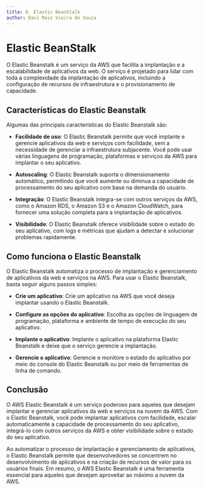 ```yaml
---
title: 6. Elastic BeanStalk
author: Davi Reis Vieira de Souza
---
```


# Elastic BeanStalk

O Elastic Beanstalk é um serviço da AWS que facilita a implantação e a escalabilidade de aplicativos da web. O serviço é projetado para lidar com toda a complexidade da implantação de aplicativos, incluindo a configuração de recursos de infraestrutura e o provisionamento de capacidade.

## Características do Elastic Beanstalk

Algumas das principais características do Elastic Beanstalk são:

- **Facilidade de uso**: O Elastic Beanstalk permite que você implante e gerencie aplicativos da web e serviços com facilidade, sem a necessidade de gerenciar a infraestrutura subjacente. Você pode usar várias linguagens de programação, plataformas e serviços da AWS para implantar o seu aplicativo.

- **Autoscaling**: O Elastic Beanstalk suporta o dimensionamento automático, permitindo que você aumente ou diminua a capacidade de processamento do seu aplicativo com base na demanda do usuário.

- **Integração**: O Elastic Beanstalk integra-se com outros serviços da AWS, como o Amazon RDS, o Amazon S3 e o Amazon CloudWatch, para fornecer uma solução completa para a implantação de aplicativos.

- **Visibilidade**: O Elastic Beanstalk oferece visibilidade sobre o estado do seu aplicativo, com logs e métricas que ajudam a detectar e solucionar problemas rapidamente.

## Como funciona o Elastic Beanstalk

O Elastic Beanstalk automatiza o processo de implantação e gerenciamento de aplicativos da web e serviços na AWS. Para usar o Elastic Beanstalk, basta seguir alguns passos simples:

- **Crie um aplicativo**: Crie um aplicativo na AWS que você deseja implantar usando o Elastic Beanstalk.

- **Configure as opções do aplicativo**: Escolha as opções de linguagem de programação, plataforma e ambiente de tempo de execução do seu aplicativo.

- **Implante o aplicativo**: Implante o aplicativo na plataforma Elastic Beanstalk e deixe que o serviço gerencie a implantação.

- **Gerencie o aplicativo**: Gerencie e monitore o estado do aplicativo por meio do console do Elastic Beanstalk ou por meio de ferramentas de linha de comando.

## Conclusão

O AWS Elastic Beanstalk é um serviço poderoso para aqueles que desejam implantar e gerenciar aplicativos da web e serviços na nuvem da AWS. Com o Elastic Beanstalk, você pode implantar aplicativos com facilidade, escalar automaticamente a capacidade de processamento do seu aplicativo, integrá-lo com outros serviços da AWS e obter visibilidade sobre o estado do seu aplicativo.

Ao automatizar o processo de implantação e gerenciamento de aplicativos, o Elastic Beanstalk permite que desenvolvedores se concentrem no desenvolvimento de aplicativos e na criação de recursos de valor para os usuários finais. Em resumo, o AWS Elastic Beanstalk é uma ferramenta essencial para aqueles que desejam aproveitar ao máximo a nuvem da AWS.
